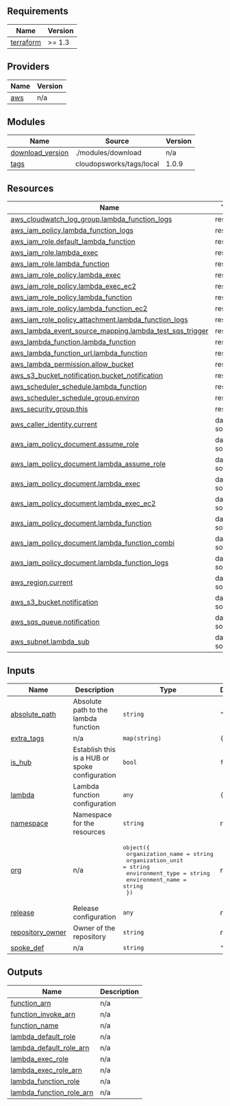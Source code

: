 ## Requirements

| Name | Version |
|------|---------|
| <a name="requirement_terraform"></a> [terraform](#requirement\_terraform) | >= 1.3 |

## Providers

| Name | Version |
|------|---------|
| <a name="provider_aws"></a> [aws](#provider\_aws) | n/a |

## Modules

| Name | Source | Version |
|------|--------|---------|
| <a name="module_download_version"></a> [download\_version](#module\_download\_version) | ./modules/download | n/a |
| <a name="module_tags"></a> [tags](#module\_tags) | cloudopsworks/tags/local | 1.0.9 |

## Resources

| Name | Type |
|------|------|
| [aws_cloudwatch_log_group.lambda_function_logs](https://registry.terraform.io/providers/hashicorp/aws/latest/docs/resources/cloudwatch_log_group) | resource |
| [aws_iam_policy.lambda_function_logs](https://registry.terraform.io/providers/hashicorp/aws/latest/docs/resources/iam_policy) | resource |
| [aws_iam_role.default_lambda_function](https://registry.terraform.io/providers/hashicorp/aws/latest/docs/resources/iam_role) | resource |
| [aws_iam_role.lambda_exec](https://registry.terraform.io/providers/hashicorp/aws/latest/docs/resources/iam_role) | resource |
| [aws_iam_role.lambda_function](https://registry.terraform.io/providers/hashicorp/aws/latest/docs/resources/iam_role) | resource |
| [aws_iam_role_policy.lambda_exec](https://registry.terraform.io/providers/hashicorp/aws/latest/docs/resources/iam_role_policy) | resource |
| [aws_iam_role_policy.lambda_exec_ec2](https://registry.terraform.io/providers/hashicorp/aws/latest/docs/resources/iam_role_policy) | resource |
| [aws_iam_role_policy.lambda_function](https://registry.terraform.io/providers/hashicorp/aws/latest/docs/resources/iam_role_policy) | resource |
| [aws_iam_role_policy.lambda_function_ec2](https://registry.terraform.io/providers/hashicorp/aws/latest/docs/resources/iam_role_policy) | resource |
| [aws_iam_role_policy_attachment.lambda_function_logs](https://registry.terraform.io/providers/hashicorp/aws/latest/docs/resources/iam_role_policy_attachment) | resource |
| [aws_lambda_event_source_mapping.lambda_test_sqs_trigger](https://registry.terraform.io/providers/hashicorp/aws/latest/docs/resources/lambda_event_source_mapping) | resource |
| [aws_lambda_function.lambda_function](https://registry.terraform.io/providers/hashicorp/aws/latest/docs/resources/lambda_function) | resource |
| [aws_lambda_function_url.lambda_function](https://registry.terraform.io/providers/hashicorp/aws/latest/docs/resources/lambda_function_url) | resource |
| [aws_lambda_permission.allow_bucket](https://registry.terraform.io/providers/hashicorp/aws/latest/docs/resources/lambda_permission) | resource |
| [aws_s3_bucket_notification.bucket_notification](https://registry.terraform.io/providers/hashicorp/aws/latest/docs/resources/s3_bucket_notification) | resource |
| [aws_scheduler_schedule.lambda_function](https://registry.terraform.io/providers/hashicorp/aws/latest/docs/resources/scheduler_schedule) | resource |
| [aws_scheduler_schedule_group.environ](https://registry.terraform.io/providers/hashicorp/aws/latest/docs/resources/scheduler_schedule_group) | resource |
| [aws_security_group.this](https://registry.terraform.io/providers/hashicorp/aws/latest/docs/resources/security_group) | resource |
| [aws_caller_identity.current](https://registry.terraform.io/providers/hashicorp/aws/latest/docs/data-sources/caller_identity) | data source |
| [aws_iam_policy_document.assume_role](https://registry.terraform.io/providers/hashicorp/aws/latest/docs/data-sources/iam_policy_document) | data source |
| [aws_iam_policy_document.lambda_assume_role](https://registry.terraform.io/providers/hashicorp/aws/latest/docs/data-sources/iam_policy_document) | data source |
| [aws_iam_policy_document.lambda_exec](https://registry.terraform.io/providers/hashicorp/aws/latest/docs/data-sources/iam_policy_document) | data source |
| [aws_iam_policy_document.lambda_exec_ec2](https://registry.terraform.io/providers/hashicorp/aws/latest/docs/data-sources/iam_policy_document) | data source |
| [aws_iam_policy_document.lambda_function](https://registry.terraform.io/providers/hashicorp/aws/latest/docs/data-sources/iam_policy_document) | data source |
| [aws_iam_policy_document.lambda_function_combi](https://registry.terraform.io/providers/hashicorp/aws/latest/docs/data-sources/iam_policy_document) | data source |
| [aws_iam_policy_document.lambda_function_logs](https://registry.terraform.io/providers/hashicorp/aws/latest/docs/data-sources/iam_policy_document) | data source |
| [aws_region.current](https://registry.terraform.io/providers/hashicorp/aws/latest/docs/data-sources/region) | data source |
| [aws_s3_bucket.notification](https://registry.terraform.io/providers/hashicorp/aws/latest/docs/data-sources/s3_bucket) | data source |
| [aws_sqs_queue.notification](https://registry.terraform.io/providers/hashicorp/aws/latest/docs/data-sources/sqs_queue) | data source |
| [aws_subnet.lambda_sub](https://registry.terraform.io/providers/hashicorp/aws/latest/docs/data-sources/subnet) | data source |

## Inputs

| Name | Description | Type | Default | Required |
|------|-------------|------|---------|:--------:|
| <a name="input_absolute_path"></a> [absolute\_path](#input\_absolute\_path) | Absolute path to the lambda function | `string` | `"./"` | no |
| <a name="input_extra_tags"></a> [extra\_tags](#input\_extra\_tags) | n/a | `map(string)` | `{}` | no |
| <a name="input_is_hub"></a> [is\_hub](#input\_is\_hub) | Establish this is a HUB or spoke configuration | `bool` | `false` | no |
| <a name="input_lambda"></a> [lambda](#input\_lambda) | Lambda function configuration | `any` | `{}` | no |
| <a name="input_namespace"></a> [namespace](#input\_namespace) | Namespace for the resources | `string` | n/a | yes |
| <a name="input_org"></a> [org](#input\_org) | n/a | <pre>object({<br/>    organization_name = string<br/>    organization_unit = string<br/>    environment_type  = string<br/>    environment_name  = string<br/>  })</pre> | n/a | yes |
| <a name="input_release"></a> [release](#input\_release) | Release configuration | `any` | n/a | yes |
| <a name="input_repository_owner"></a> [repository\_owner](#input\_repository\_owner) | Owner of the repository | `string` | n/a | yes |
| <a name="input_spoke_def"></a> [spoke\_def](#input\_spoke\_def) | n/a | `string` | `"001"` | no |

## Outputs

| Name | Description |
|------|-------------|
| <a name="output_function_arn"></a> [function\_arn](#output\_function\_arn) | n/a |
| <a name="output_function_invoke_arn"></a> [function\_invoke\_arn](#output\_function\_invoke\_arn) | n/a |
| <a name="output_function_name"></a> [function\_name](#output\_function\_name) | n/a |
| <a name="output_lambda_default_role"></a> [lambda\_default\_role](#output\_lambda\_default\_role) | n/a |
| <a name="output_lambda_default_role_arn"></a> [lambda\_default\_role\_arn](#output\_lambda\_default\_role\_arn) | n/a |
| <a name="output_lambda_exec_role"></a> [lambda\_exec\_role](#output\_lambda\_exec\_role) | n/a |
| <a name="output_lambda_exec_role_arn"></a> [lambda\_exec\_role\_arn](#output\_lambda\_exec\_role\_arn) | n/a |
| <a name="output_lambda_function_role"></a> [lambda\_function\_role](#output\_lambda\_function\_role) | n/a |
| <a name="output_lambda_function_role_arn"></a> [lambda\_function\_role\_arn](#output\_lambda\_function\_role\_arn) | n/a |
